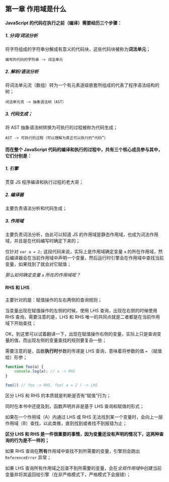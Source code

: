 ## 第一章 作用域是什么

#### JavaScript 的代码在执行之前（编译）需要经历三个步骤：

##### 1. 分词/词法分析

将字符组成的字符串分解成有意义的代码块，这些代码块被称为**词法单元**；

`编写的代码的字符串 -> 词法单元`

##### 2. 解析/语法分析

将词法单元流（数组）转为一个有元素逐级嵌套所组成的代表了程序语法结构的树；

`词法单元流 -> 抽象语法树（AST）`

##### 3. 代码生成；

将 AST 抽象语法树转换为可执行的过程被称为代码生成；

`AST -> 可执行的过程（可以理解为真正可以执行的“代码”）`

#### 而在整个 JavaScript 代码的编译和执行的过程中，共有三个核心成员参与其中，它们分别是：

##### 1. 引擎

贯穿 JS 程序编译和执行过程的老大哥；

##### 2. 编译器

主要负责语法分析和代码生成；

##### 3. 作用域

主要负责词法分析，由此可以知道 JS 的作用域是静态作用域，也成为词法作用域，并且是在代码编写时确定下来的；

仅针对 `var a = 2;` 这段代码来说，实际上是作用域确定变量 `a` 的所在作用域，然后编译器会在当前作用域中声明一个变量，然后运行时引擎会在作用域中查找当前变量，如果找到了就会对它赋值；

_那么如何确定变量 `a` 所在的作用域呢？_

#### RHS 和 LHS

主要针对的是：赋值操作的左右两侧的查询规则；

当变量出现在赋值操作的左侧的时候，使用 LHS 查询，出现在右侧的时候使用 RHS 查询，需要注意的是，LHS 和 RHS 唯一的共同点就是二者都是在当前作用域下开始查找；

OK，到这里可以试着翻译一下，出现在赋值操作右侧的变量，实际上只是查询变量的值，而出现左侧的变量查找的规则要复杂一些；

需要注意的是，函数**执行时**参数的传递是 LHS 查询，意味着将参数的值 `=` （赋值给）形参；

```JavaScript
function foo(a) {
    console.log(a); // a -> RHS
}

foo(2) // foo -> RHS, foo( a = 2 ) -> LHS
```

区分 LHS 和 RHS 的本质就是判断是否有“赋值”行为；

同时在本书中还提及到，函数声明并非是基于 LHS 查询和赋值的形式；

如果在一个作用域（A）内通过 LHS 或 RHS 无法找到某一个变量时，会向上一层作用域（B）查找，以此类推，直到找到或者找不到报错为止；

**区分 LHS 和 RHS 是一件很重要的事情，因为变量还没有声明的情况下，这两种查询的行为是不一样的；**

如果 RHS 查询在**所有**作用域中查找不到所需要的变量，引擎则会跑出 `ReferenceError` 异常；

如果 LHS 查询所有作用域之后查不到所需要的变量，会在*全局作用域*中创建当前变量并将其返回给引擎（在非严格模式下，严格模式下会报错）；
